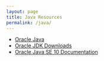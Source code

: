 ```yaml
---
layout: page
title: Java Resources
permalink: /java/
---
```


- [Oracle Java](http://www.oracle.com/technetwork/java/index.html)
- [Oracle JDK Downloads](http://www.oracle.com/technetwork/java/javase/downloads/index.html)
- [Oracle Java SE 10 Documentation](https://docs.oracle.com/javase/10/docs/api/overview-summary.html)
